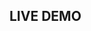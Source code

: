 ## LIVE DEMO

<dumlj-stackblitz height="47vw" src="@dumlj-example/dynamic-public-path-webpack-plugin"></dumlj-stackblitz>
